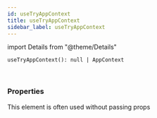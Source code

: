 ```yaml
---
id: useTryAppContext
title: useTryAppContext
sidebar_label: useTryAppContext
---
```


import Details from "@theme/Details"


```tsx
useTryAppContext(): null | AppContext
```
<br/>



### Properties

This element is often used without passing props

